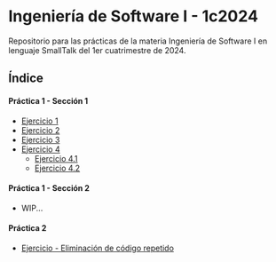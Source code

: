 # Ingeniería de Software I - 1c2024
Repositorio para las prácticas de la materia Ingeniería de Software I en lenguaje SmallTalk del 1er cuatrimestre de 2024.

## Índice

#### Práctica 1 - Sección 1

- [Ejercicio 1](<Práctica 1/Seccion 1/Ejercicio 1.st>)
- [Ejercicio 2](<Práctica 1/Seccion 1/Ejercicio 2.st>)
- [Ejercicio 3](<Práctica 1/Seccion 1/Ejercicio 3.st>)
- [Ejercicio 4](<Práctica 1/Seccion 1/Ejercicio 4>)
  - [Ejercicio 4.1](<Práctica 1/Seccion 1/Ejercicio 4/NaturalesConCondicionales.st>)
  - [Ejercicio 4.2](<Práctica 1/Seccion 1/Ejercicio 4/Naturales.st>)

#### Práctica 1 - Sección 2

- WIP...

#### Práctica 2

- [Ejercicio - Eliminación de código repetido](<Práctica 2/CodigoRepetido-Ejercicio.st>)


